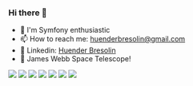 ### Hi there 👋
- 📑 I'm Symfony enthusiastic
- 📫 How to reach me: [huenderbresolin@gmail.com](mailto:huenderbresolin@gmail.com)
- 🔗 Linkedin: [Huender Bresolin](https://www.linkedin.com/in/huender-bresolin/)
- 📑 James Webb Space Telescope!

<p>
  <img src="https://img.shields.io/badge/Symfony-%23000000.svg?&style=for-the-badge&logo=Symfony&logoColor=white"/>
  <img src="https://img.shields.io/badge/php-%23777BB4.svg?&style=for-the-badge&logo=php&logoColor=white"/>
  <img src ="https://img.shields.io/badge/postgres-%23316192.svg?&style=for-the-badge&logo=postgresql&logoColor=white"/>
  <img src ="https://img.shields.io/badge/mysql-blue.svg?&style=for-the-badge&logo=mysql&logoColor=white"/>
  <img src="https://img.shields.io/badge/docker%20-%230db7ed.svg?&style=for-the-badge&logo=docker&logoColor=white"/>
  <img src="https://img.shields.io/badge/git%20-%23F05033.svg?&style=for-the-badge&logo=git&logoColor=white"/>
  <img src="https://img.shields.io/badge/-postman-FF6C37?style=for-the-badge&logo=postman&logoColor=white">
</p>
